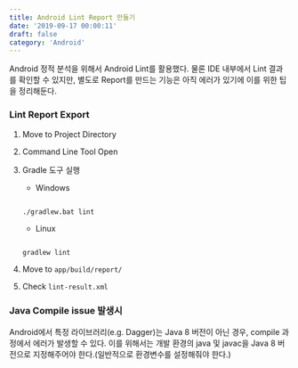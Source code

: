 ```yaml
---
title: Android Lint Report 만들기
date: '2019-09-17 00:00:11'
draft: false
category: 'Android'
---
```


Android 정적 분석을 위해서 Android Lint를 활용했다. 물론 IDE 내부에서 Lint 결과를 확인할 수 있지만, 별도로 Report를 만드는 기능은 아직 에러가 있기에 이를 위한 팁을 정리해둔다.

### Lint Report Export

1. Move to Project Directory

2. Command Line Tool Open

3. Gradle 도구 실행

   - Windows

   ```shell-session

   ./gradlew.bat lint

   ```

   - Linux

   ```

   gradlew lint

   ```

4. Move to `app/build/report/`

5. Check `lint-result.xml`

### Java Compile issue 발생시

Android에서 특정 라이브러리(e.g. Dagger)는 Java 8 버전이 아닌 경우, compile 과정에서 에러가 발생할 수 있다. 이를 위해서는 개발 환경의 java 및 javac을 Java 8 버전으로 지정해주어야 한다.(일반적으로 환경변수를 설정해줘야 한다.)
